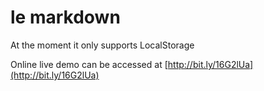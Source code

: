 # le markdown

At the moment it only supports LocalStorage

Online live demo can be accessed at [http://bit.ly/16G2lUa](http://bit.ly/16G2lUa)
